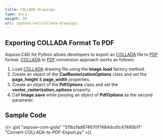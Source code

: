 ```yaml
---
title: COLLADA Drawings
type: docs
weight: 20
url: /python-net/collada-drawings/
---
```


## **Exporting COLLADA Format To PDF**

Aspose.CAD for Python allows developers to export an [COLLADA](https://docs.fileformat.com/3d/dae/) file to [PDF](https://docs.fileformat.com/pdf/) format. [COLLADA](https://docs.fileformat.com/3d/dae/) to [PDF](https://docs.fileformat.com/pdf/) conversion approach works as follows:

1. Load [COLLADA](https://docs.fileformat.com/3d/dae/) drawing file using the **Image.load** factory method.
1. Create an object of the **CadRasterizationOptions** class and set the **page_height** & **page_width** properties.
1. Create an object of the **PdfOptions** class and set the **vector_rasterization_options** property.
1. Call **Image.save** while passing an object of **PdfOptions** as the second parameter.

## Sample Code

{{< gist "aspose-com-gists" "511bcfad674670f7484dcd1c47480b11" "Convert-COLLADA-to-PDF-Export.py" >}}
